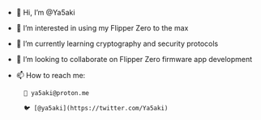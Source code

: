 - 👋 Hi, I’m @Ya5aki
- 👀 I’m interested in using my Flipper Zero to the max
- 🌱 I’m currently learning cryptography and security protocols
- 💞️ I’m looking to collaborate on Flipper Zero firmware app development
- 📫 How to reach me:

        📧 ya5aki@proton.me
        
        🐦 [@ya5aki](https://twitter.com/Ya5aki)

<!---
Ya5aki/Ya5aki is a ✨ special ✨ repository because its `README.md` (this file) appears on your GitHub profile.
You can click the Preview link to take a look at your changes.
--->
